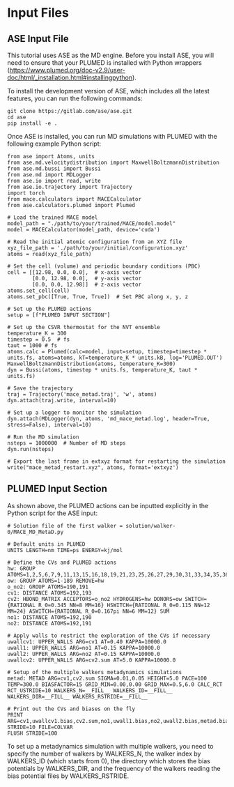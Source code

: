 # Input Files

## ASE Input File

This tutorial uses ASE as the MD engine. Before you install ASE, you will need to ensure that your PLUMED is installed with Python wrappers (https://www.plumed.org/doc-v2.9/user-doc/html/_installation.html#installingpython).

To install the development version of ASE, which includes all the latest features, you can run the following commands:
```
git clone https://gitlab.com/ase/ase.git
cd ase
pip install -e .
```

Once ASE is installed, you can run MD simulations with PLUMED with the following example Python script:
```
from ase import Atoms, units
from ase.md.velocitydistribution import MaxwellBoltzmannDistribution
from ase.md.bussi import Bussi
from ase.md import MDLogger
from ase.io import read, write
from ase.io.trajectory import Trajectory
import torch
from mace.calculators import MACECalculator
from ase.calculators.plumed import Plumed

# Load the trained MACE model
model_path = "./path/to/your/trained/MACE/model.model"
model = MACECalculator(model_path, device='cuda')

# Read the initial atomic configuration from an XYZ file
xyz_file_path = './path/to/your/initial/configuration.xyz'
atoms = read(xyz_file_path)

# Set the cell (volume) and periodic boundary conditions (PBC)
cell = [[12.98, 0.0, 0.0],  # x-axis vector
        [0.0, 12.98, 0.0],  # y-axis vector
        [0.0, 0.0, 12.98]]  # z-axis vector
atoms.set_cell(cell)
atoms.set_pbc([True, True, True])  # Set PBC along x, y, z

# Set up the PLUMED actions
setup = [f"PLUMED INPUT SECTION"]

# Set up the CSVR thermostat for the NVT ensemble
temperature_K = 300
timestep = 0.5  # fs
taut = 1000 # fs
atoms.calc = Plumed(calc=model, input=setup, timestep=timestep * units.fs, atoms=atoms, kT=temperature_K * units.kB, log='PLUMED.OUT')
MaxwellBoltzmannDistribution(atoms, temperature_K=300)
dyn = Bussi(atoms, timestep * units.fs, temperature_K, taut * units.fs)

# Save the trajectory
traj = Trajectory('mace_metad.traj', 'w', atoms)
dyn.attach(traj.write, interval=10)

# Set up a logger to monitor the simulation
dyn.attach(MDLogger(dyn, atoms, 'md_mace_metad.log', header=True, stress=False), interval=10)

# Run the MD simulation
nsteps = 1000000  # Number of MD steps
dyn.run(nsteps)

# Export the last frame in extxyz format for restarting the simulation
write("mace_metad_restart.xyz", atoms, format='extxyz')
```

## PLUMED Input Section

As shown above, the PLUMED actions can be inputted explicitly in the Python script for the ASE input:
```plumed
# Solution file of the first walker = solution/walker-0/MACE_MD_MetaD.py
 
# Default units in PLUMED
UNITS LENGTH=nm TIME=ps ENERGY=kj/mol

# Define the CVs and PLUMED actions
hw: GROUP ATOMS=1,2,5,6,7,9,11,13,15,16,18,19,21,23,25,26,27,29,30,31,33,34,35,36,39,40,43,45,46,47,48,51,52,54,55,57,58,59,61,62,63,65,66,67,68,71,72,73,75,76,78,79,80,81,82,84,85,89,90,91,92,95,96,98,99,100,102,105,106,107,109,110,112,113,115,116,117,119,120,121,122,123,124,126,129,130,132,134,135,136,137,138,140,142,143,144,147,149,151,152,153,155,156,157,158,159,160,161,162,166,167,170,171,173,175,176,177,179,181,182,183,184,186,187,188,189
ow: GROUP ATOMS=1-189 REMOVE=hw
o_no2: GROUP ATOMS=190,191
cv1: DISTANCE ATOMS=192,193
cv2: HBOND_MATRIX ACCEPTORS=o_no2 HYDROGENS=hw DONORS=ow SWITCH={RATIONAL R_0=0.345 NN=8 MM=16} HSWITCH={RATIONAL R_0=0.115 NN=12 MM=24} ASWITCH={RATIONAL R_0=0.167pi NN=6 MM=12} SUM
no1: DISTANCE ATOMS=192,190
no2: DISTANCE ATOMS=192,191

# Apply walls to restrict the exploration of the CVs if necessary
uwallcv1: UPPER_WALLS ARG=cv1 AT=0.40 KAPPA=10000.0
uwall1: UPPER_WALLS ARG=no1 AT=0.15 KAPPA=10000.0
uwall2: UPPER_WALLS ARG=no2 AT=0.15 KAPPA=10000.0
uwallcv2: UPPER_WALLS ARG=cv2.sum AT=5.0 KAPPA=10000.0

# Setup of the multiple walkers metadynamics simulations
metad: METAD ARG=cv1,cv2.sum SIGMA=0.01,0.05 HEIGHT=5.0 PACE=100 TEMP=300.0 BIASFACTOR=15 GRID_MIN=0.00,0.00 GRID_MAX=0.5,6.0 CALC_RCT RCT_USTRIDE=10 WALKERS_N=__FILL__ WALKERS_ID=__FILL__ WALKERS_DIR=__FILL__ WALKERS_RSTRIDE=__FILL__

# Print out the CVs and biases on the fly
PRINT ARG=cv1,uwallcv1.bias,cv2.sum,no1,uwall1.bias,no2,uwall2.bias,metad.bias,metad.rbias STRIDE=10 FILE=COLVAR
FLUSH STRIDE=100
```
To set up a metadynamics simulation with multiple walkers, you need to specify the number of walkers by WALKERS_N, the walker index by WALKERS_ID (which starts from 0), the directory which stores the bias potentials by WALKERS_DIR, and the frequency of the walkers reading the bias potential files by WALKERS_RSTRIDE.

